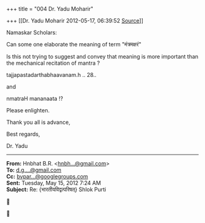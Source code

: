 +++
title = "004 Dr. Yadu Moharir"

+++
[[Dr. Yadu Moharir	2012-05-17, 06:39:52 [Source](https://groups.google.com/g/bvparishat/c/Goh69IevEyo)]]



Namaskar Scholars:

  

Can some one elaborate the meaning of term "मंत्रमक्षरं"

  

Is this not trying to suggest and convey that meaning is more important than the mechanical recitation of mantra ?

tajjapastadarthabhaavanam.h .. 28..  

  

and  

nmatraH mananaata !?  

  

Please enlighten.  

  

Thank you all is advance,

  

Best regards,

  

Dr. Yadu  

  

------------------------------------------------------------------------

**From:** Hnbhat B.R. \<[hnbh...@gmail.com]()\>  
**To:** [d.g....@gmail.com]()  
**Cc:** [bvpar...@googlegroups.com]()  
**Sent:** Tuesday, May 15, 2012 7:24 AM  
**Subject:** Re: {भारतीयविद्वत्परिषत्} Shlok Purti  

  





